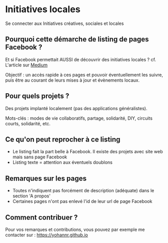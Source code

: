 # Initiatives locales

Se connecter aux Initiatives créatives, sociales et locales

## Pourquoi cette démarche de listing de pages Facebook ?

Et si Facebook permettait AUSSI de découvrir des initiatives locales ?
cf. L'article sur [Medium](https://medium.com/@yreverdy/et-si-facebook-devenait-un-outil-dinspiration-et-d-engagement-citoyen-e78b02ebd754#.eew05b3kk)

Objectif : un accès rapide à ces pages et pouvoir éventuellement les suivre, puis être au courant de leurs mises à jour et évènements locaux.

## Pour quels projets ?

Des projets implanté localement (pas des applications généralistes).

Mots-clés : modes de vie collaboratifs, partage, solidarité, DIY, circuits courts, solidarité, etc.

## Ce qu'on peut reprocher à ce listing

- Le listing fait la part belle à Facebook. Il existe des projets avec site web mais sans page Facebook
- Listing texte = attention aux éventuels doublons

## Remarques sur les pages

- Toutes n'indiquent pas forcément de description (adéquate) dans le section 'A propos'
- Certaines pages n'ont pas enlevé l'id de leur url de page Facebook

## Comment contribuer ?

Pour vos remarques et contributions, vous pouvez par exemple me contacter sur : https://yohannr.github.io
